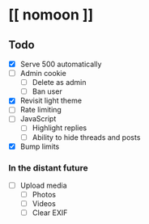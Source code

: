 # [[ nomoon ]]

## Todo

- [x] Serve 500 automatically
- [ ] Admin cookie
  - [ ] Delete as admin
  - [ ] Ban user
- [x] Revisit light theme
- [ ] Rate limiting
- [ ] JavaScript
  - [ ] Highlight replies
  - [ ] Ability to hide threads and posts
- [x] Bump limits

### In the distant future

- [ ] Upload media
  - [ ] Photos
  - [ ] Videos
  - [ ] Clear EXIF
